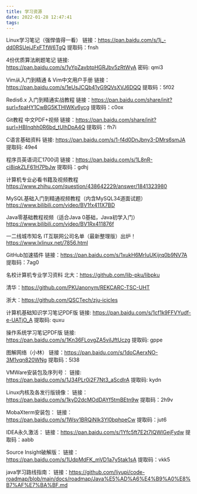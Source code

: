 ```yaml
---
title: 学习资源
date: 2022-01-28 12:47:41
tags:
---
```

Linux学习笔记（强悍值得一看）
链接：https://pan.baidu.com/s/1j_-dd0RSUejJFxFTfW6TgQ  提取码：fnsh

4份优质算法刷题笔记
链接: https://pan.baidu.com/s/1yYpZavbtpHGRJbv5zRtWyA  密码: qmi3

Vim从入门到精通 & Vim中文用户手册
链接：https://pan.baidu.com/s/1eUsJCQb41yG9QVsXVJ6DQQ  提取码：5f02

Redis6.x 入门到精通实战教程
链接：https://pan.baidu.com/share/init?surl=fpaHY1CwBG5KTHlWKv6ycg  提取码：c0ox

Git教程 中文PDF+视频
链接：https://pan.baidu.com/share/init?surl=HBInqhh0R6bd_tUlhDpA4Q  提取码：fh7i

C语言基础资料
链接: https://pan.baidu.com/s/1-f4d0DnJbny3-DMrs6smJA 提取码: 49e4

程序员英语词汇1700词
链接：https://pan.baidu.com/s/1L8nR-ci8iqkZLF61H7PbJw  提取码：gdhj

计算机专业必看书籍及视频教程
https://www.zhihu.com/question/438642229/answer/1841323980

MySQL基础入门到精通视频教程（内含MySQL34道面试题）
https://www.bilibili.com/video/BV1fx411X7BD

Java零基础教程视频（适合Java 0基础，Java初学入门）
https://www.bilibili.com/video/BV1Rx411876f

一二线城市知名 IT互联网公司名单（最新整理版）出炉！
https://www.lxlinux.net/7856.html

GitHub加速插件
链接：https://pan.baidu.com/s/1xukH6MrIuUKijrq0b9NV7A  提取码：7ag0

名校计算机专业学习资料
北大：https://github.com/lib-pku/libpku

清华：https://github.com/PKUanonym/REKCARC-TSC-UHT

浙大：https://github.com/QSCTech/zju-icicles

计算机基础知识学习笔记PDF版
链接: https://pan.baidu.com/s/1cf1k9FFVYudf-e-UATjO_A  提取码: quxu

操作系统学习笔记PDF版
链接: https://pan.baidu.com/s/1Kn36FLovgZA5vilJftUczg  提取码: gppe

图解网络（小林）
链接：https://pan.baidu.com/s/1doCAerxNO-3M1vqn820WNg  提取码：5l38

VMWare安装包及序列号：
链接: https://pan.baidu.com/s/1J34PLr0i2F7Nt3_aScdlrA  提取码: kydn

Linux内核及各发行版镜像：
链接：https://pan.baidu.com/s/1kyD2dcMOdDAYf5tmBEtn9w 提取码：2h9v

MobaXterm安装包：
链接：https://pan.baidu.com/s/1Wsv1BRQiNlk3Yl0bphpeCw  提取码：jut6

IDEA永久激活：
链接：https://pan.baidu.com/s/1Yfc5ft7E2t7IQWIGejFydw  提取码：aabb

Source Insight破解版：
链接：https://pan.baidu.com/s/1UdpMdFK_mVD1a7y5tak1sA  提取码：vkk5

java学习路线指南：
链接：https://github.com/liyupi/code-roadmap/blob/main/docs/roadmap/Java%E5%AD%A6%E4%B9%A0%E8%B7%AF%E7%BA%BF.md